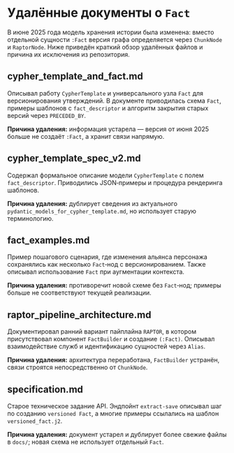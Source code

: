 # Удалённые документы о `Fact`

В июне 2025 года модель хранения истории была изменена: вместо отдельной сущности
`:Fact` версия графа определяется через `ChunkNode` и `RaptorNode`. Ниже приведён
краткий обзор удалённых файлов и причина их исключения из репозитория.

## cypher_template_and_fact.md
Описывал работу `CypherTemplate` и универсального узла `Fact` для версионирования
утверждений. В документе приводилась схема `Fact`, примеры шаблонов с
`fact_descriptor` и алгоритм закрытия старых версий через `PRECEDED_BY`.

**Причина удаления:** информация устарела — версия от июня 2025 больше не
создаёт `:Fact`, а хранит связи напрямую.

## cypher_template_spec_v2.md
Содержал формальное описание модели `CypherTemplate` с полем
`fact_descriptor`. Приводились JSON‑примеры и процедура рендеринга шаблонов.

**Причина удаления:** дублирует сведения из актуального
`pydantic_models_for_cypher_template.md`, но использует старую терминологию.

## fact_examples.md
Пример пошагового сценария, где изменения альянса персонажа сохранялись как
несколько `Fact`‑нод с версионированием. Также описывал использование `Fact` при
аугментации контекста.

**Причина удаления:** противоречит новой схеме без `Fact`‑нод; примеры больше не
соответствуют текущей реализации.

## raptor_pipeline_architecture.md
Документировал ранний вариант пайплайна `RAPTOR`, в котором присутствовал
компонент `FactBuilder` и создание `(:Fact)`. Описывал взаимодействие служб и
идентификацию сущностей через `Alias`.

**Причина удаления:** архитектура переработана, `FactBuilder` устранён, связи
строятся непосредственно от `ChunkNode`.

## specification.md
Старое техническое задание API. Эндпойнт `extract-save` описывал шаг по созданию
`versioned Fact`, а многие примеры ссылались на шаблон `versioned_fact.j2`.

**Причина удаления:** документ устарел и дублирует более свежие файлы в `docs/`;
новая схема не использует отдельный `Fact`.
